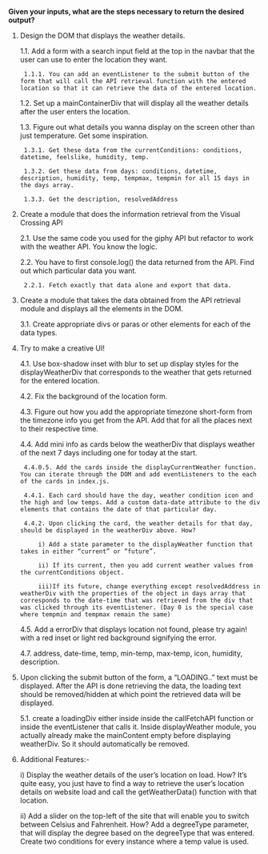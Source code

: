 **Given your inputs, what are the steps necessary to return the desired output?**

1. Design the DOM that displays the weather details.

    1.1. Add a form with a search input field at the top in the navbar that the user can use to enter the location they want.

        1.1.1. You can add an eventListener to the submit button of the form that will call the API retrieval function with the entered location so that it can retrieve the data of the entered location. 

    1.2. Set up a mainContainerDiv that will display all the weather details after the user enters the location.

    1.3. Figure out what details you wanna display on the screen other than just temperature. Get some inspiration.

        1.3.1. Get these data from the currentConditions: conditions, datetime, feelslike, humidity, temp.

        1.3.2. Get these data from days: conditions, datetime, description, humidity, temp, tempmax, tempmin for all 15 days in the days array. 

        1.3.3. Get the description, resolvedAddress

2. Create a module that does the information retrieval from the Visual Crossing API

    2.1. Use the same code you used for the giphy API but refactor to work with the weather API. You know the logic.

    2.2. You have to first console.log() the data returned from the API. Find out which particular data you want. 

        2.2.1. Fetch exactly that data alone and export that data.

3. Create a module that takes the data obtained from the API retrieval module and displays all the elements in the DOM.

    3.1. Create appropriate divs or paras or other elements for each of the data types.

4. Try to make a creative UI!

    4.1. Use box-shadow inset with blur to set up display styles for the displayWeatherDiv that corresponds to the weather that gets returned for the entered location.

    4.2. Fix the background of the location form.

    4.3. Figure out how you add the appropriate timezone short-form from the timezone info you get from the API. Add that for all the places next to their respective time.

    4.4. Add mini info as cards below the weatherDiv that displays weather of the next 7 days including one for today at the start.

        4.4.0.5. Add the cards inside the displayCurrentWeather function. You can iterate through the DOM and add eventListeners to the each of the cards in index.js.

        4.4.1. Each card should have the day, weather condition icon and the high and low temps. Add a custom data-date attribute to the div elements that contains the date of that particular day.

        4.4.2. Upon clicking the card, the weather details for that day, should be displayed in the weatherDiv above. How?

            i) Add a state parameter to the displayWeather function that takes in either “current” or “future”.

            ii) If its current, then you add current weather values from the currentConditions object.

            iii)If its future, change everything except resolvedAddress in weatherDiv with the properties of the object in days array that corresponds to the date-time that was retrieved from the div that was clicked through its eventListener. (Day 0 is the special case where tempmin and tempmax remain the same)

    4.5. Add a errorDiv that displays location not found, please try again! with a red inset or light red background signifying the error.

    4.7. address, date-time, temp, min-temp, max-temp, icon, humidity, description.

5. Upon clicking the submit button of the form, a “LOADING..” text must be displayed. After the API is done retrieving the data, the loading text should be removed/hidden at which point the retrieved data will be displayed.

    5.1. create a loadingDiv either inside inside the callFetchAPI function or inside the eventListener that calls it. Inside displayWeather module, you actually already make the mainContent empty before displaying weatherDiv. So it should automatically be removed.

6. Additional Features:-

    i) Display the weather details of the user’s location on load. How? It’s quite easy, you just have to find a way to retrieve the user’s location details on website load and call the getWeatherData() function with that location.

    ii) Add a slider on the top-left of the site that will enable you to switch between Celsius and Fahrenheit. How? Add a degreeType parameter, that will display the degree based on the degreeType that was entered. Create two conditions for every instance where a temp value is used. 